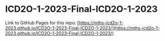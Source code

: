 # ICD2O-1-2023-Final-ICD2O-1-2023

Link to GitHub Pages for this repo: [https://mths-icd2o-1-2023.github.io/ICD2O-1-2023-Final-ICD2O-1-2023/](https://mths-icd2o-1-2023.github.io/ICD2O-1-2023-Final-ICD2O-1-2023/)

